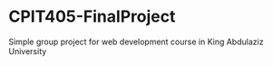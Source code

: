# CPIT405-FinalProject

Simple group project for web development course in King Abdulaziz University
